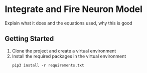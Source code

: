 # Integrate and Fire Neuron Model

Explain what it does and the equations used, why this is good

## Getting Started
1. Clone the project and create a virtual environment
2. Install the required packages in the virtual environment
   ```
   pip3 install -r requirements.txt
   ```
